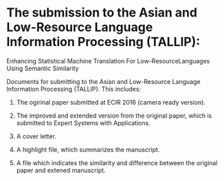 # The submission to the Asian and Low-Resource Language Information Processing (TALLIP):

Enhancing Statistical Machine Translation For Low-ResourceLanguages Using Semantic Similarity


Documents for submitting to the Asian and Low-Resource Language Information Processing (TALLIP). This includes:

1. The ogirinal paper submitted at ECIR 2016 (camera ready version).

2. The improved and extended version from the original paper, which is submitted to Expert Systems with Applications.

3. A cover letter.

4. A highlight file, which summarizes the manuscript.

5. A file which indicates the similarity and difference between the original paper and extened manuscript.
